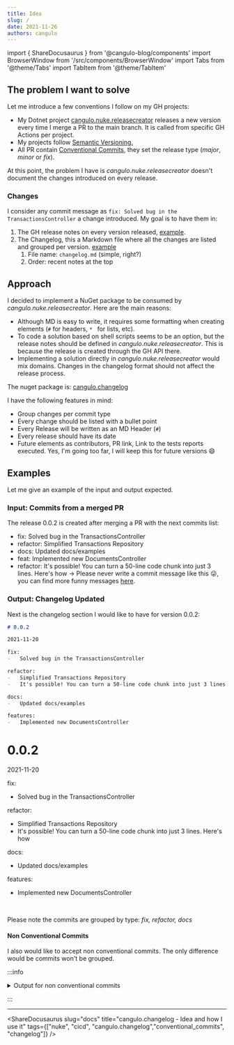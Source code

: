 ```yaml
---
title: Idea
slug: /
date: 2021-11-26
authors: cangulo
---
```


import { ShareDocusaurus } from '@cangulo-blog/components'
import BrowserWindow from '/src/components/BrowserWindow'
import Tabs from '@theme/Tabs'
import TabItem from '@theme/TabItem'

## The problem I want to solve

Let me introduce a few conventions I follow on my GH projects:

* My Dotnet project [cangulo.nuke.releasecreator](https://github.com/cangulo-nuke/cangulo.nuke.releasecreator) releases a new version every time I merge a PR to the main branch. It is called from specific GH Actions per project.
* My projects follow [Semantic Versioning.](https://semver.org)
* All PR contain [Conventional Commits](https://www.conventionalcommits.org/en/v1.0.0/), they set the release type (_major_, _minor_ or _fix_).

At this point, the problem I have is _cangulo.nuke.releasecreator_ doesn't document the changes introduced on every release. 


### Changes

I consider any commit message as `fix: Solved bug in the TransactionsController` a change introduced. My goal is to have them in:
  1. The GH release notes on every version released, [example](https://github.com/fluentassertions/fluentassertions/releases/tag/6.2.0).
  2. The Changelog, this a Markdown file where all the changes are listed and grouped per version. [example](https://github.com/cangulo-nugets/cangulo.changelog/blob/main/CHANGELOG.md)
     1. File name: `changelog.md` (simple, right?)
     2. Order: recent notes at the top

## Approach

I decided to implement a NuGet package to be consumed by _cangulo.nuke.releasecreator_. Here are the main reasons:

* Although MD is easy to write, it requires some formatting when creating elements (`#` for headers,  `* ` for lists, etc). 
* To code a solution based on shell scripts seems to be an option, but the release notes should be defined in _cangulo.nuke.releasecreator_. This is because the release is created through the GH API there.
* Implementing a solution directly in _cangulo.nuke.releasecreator_ would mix domains. Changes in the changelog format should not affect the release process. 

The nuget package is: [cangulo.changelog](https://www.nuget.org/packages/cangulo.changelog/)

I have the following features in mind:
- Group changes per commit type
- Every change should be listed with a bullet point
- Every Release will be written as an MD Header (`#`)
- Every release should have its date
- Future elements as contributors, PR link, Link to the tests reports executed. Yes, I'm going too far, I will keep this for future versions 😄

## Examples

Let me give an example of the input and output expected.

### Input: Commits from a merged PR
The release 0.0.2 is created after merging a PR with the next commits list:
-   fix: Solved bug in the TransactionsController
-   refactor: Simplified Transactions Repository
-   docs: Updated docs/examples
-   feat: Implemented new DocumentsController
-   refactor: It's possible! You can turn a 50-line code chunk into just 3 lines. Here's how -> Please never write a commit message like this 😜, you can find more funny messages [here](http://whatthecommit.com/85835a6ce3edb747ec06e42f6313d0a2).

### Output: Changelog Updated

Next is the changelog section I would like to have for version 0.0.2:

<BrowserWindow>
<Tabs>
  <TabItem value="markdown" label="Markdown Code" default>

```markdown
# 0.0.2

2021-11-20

fix:
-   Solved bug in the TransactionsController

refactor:
-   Simplified Transactions Repository
-   It's possible! You can turn a 50-line code chunk into just 3 lines. Here's how

docs:
-   Updated docs/examples

features:
-   Implemented new DocumentsController
```

  </TabItem>
  <TabItem value="html" label="Changelog Visualization" default>

# 0.0.2

2021-11-20

fix:
-   Solved bug in the TransactionsController

refactor:
-   Simplified Transactions Repository
-   It's possible! You can turn a 50-line code chunk into just 3 lines. Here's how

docs:
-   Updated docs/examples

features:
-   Implemented new DocumentsController


  </TabItem>
</Tabs>
</BrowserWindow>
<br/>

Please note the commits are grouped by type: _fix, refactor, docs_

#### Non Conventional Commits

I also would like to accept non conventional commits. The only difference would be commits won't be grouped.

:::info

<details>
  <summary>Output for non conventional commits</summary>

<BrowserWindow>
<Tabs>
  <TabItem value="markdown" label="Markdown Code" default>

```markdown
# 0.0.2

2021-11-20

* fix: Solved bug in the TransactionsController
* refactor: Simplified Transactions Repository
* docs: Updated docs/examples
* feat: Implemented new DocumentsController
* refactor: It's possible! You can turn a 50-line code chunk into just 3 lines. Here's how
```

  </TabItem>
  <TabItem value="html" label="Changelog Visualization" default>

# 0.0.2

2021-11-20

* fix: Solved bug in the TransactionsController
* refactor: Simplified Transactions Repository
* docs: Updated docs/examples
* feat: Implemented new DocumentsController
* refactor: It's possible! You can turn a 50-line code chunk into just 3 lines. Here's how


  </TabItem>
</Tabs>
</BrowserWindow>

</details>
  
:::

---

<ShareDocusaurus
  slug="docs" 
  title="cangulo.changelog - Idea and how I use it" 
  tags={["nuke", "cicd", "cangulo.changelog","conventional_commits", "changelog"]} />
